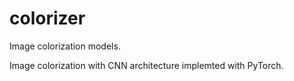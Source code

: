 # colorizer
Image colorization models.

Image colorization with CNN architecture implemted with PyTorch.
